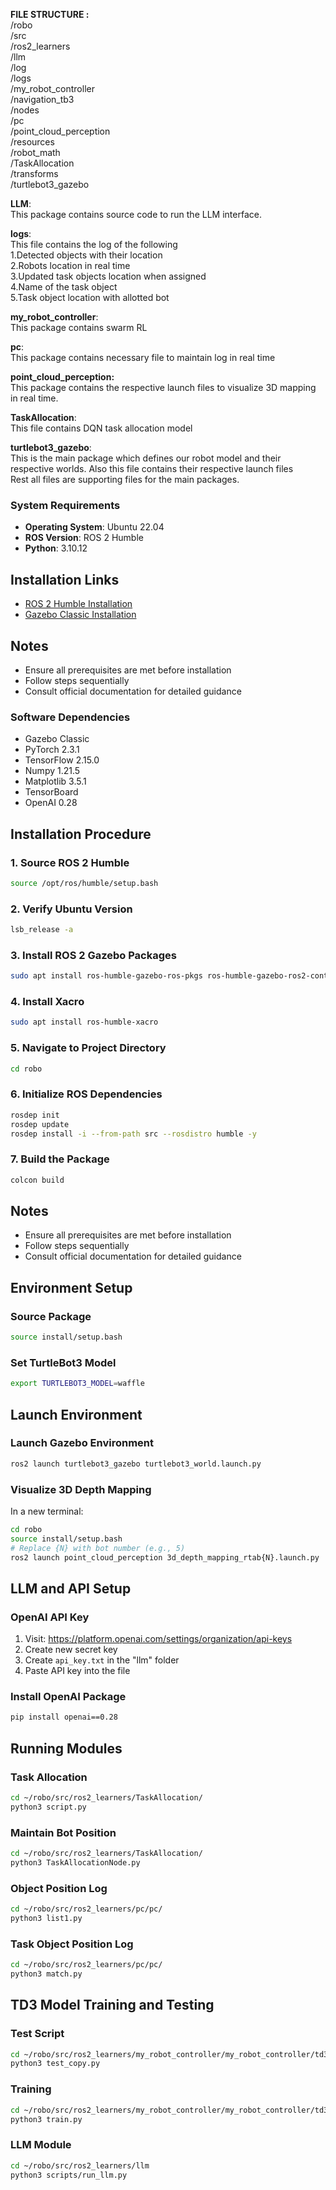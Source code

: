 **FILE STRUCTURE :**  
	/robo  
		/src  
			/ros2\_learners  
				/llm  
				/log  
				/logs  
				/my\_robot\_controller   
				/navigation\_tb3   
				/nodes   
				/pc   
				/point\_cloud\_perception  
				/resources   
				/robot\_math   
				/TaskAllocation  
				/transforms   
				/turtlebot3\_gazebo 

**LLM**:  
	This package contains source code to run the LLM interface.

**logs**:  
	This file contains the log of the following   
		1.Detected objects with their location  
		2.Robots location in real time  
		3.Updated task objects location when assigned  
		4.Name of the task object  
		5.Task object location with allotted bot

**my\_robot\_controller**:  
	This package contains swarm RL

**pc**:  
	This package contains necessary file to maintain log in real time

**point\_cloud\_perception:**  
	This package contains the respective launch files to visualize 3D mapping in real time.

**TaskAllocation**:  
	This file contains DQN task allocation model 

**turtlebot3\_gazebo**:  
	This is the main package which defines our robot model and their respective worlds. Also this file contains their respective launch files  
Rest all files are supporting files for the main packages.

### System Requirements
- **Operating System**: Ubuntu 22.04
- **ROS Version**: ROS 2 Humble
- **Python**: 3.10.12

## Installation Links
- [ROS 2 Humble Installation](https://docs.ros.org/en/humble/Installation/Ubuntu-Install-Debs.html)
- [Gazebo Classic Installation](https://classic.gazebosim.org/tutorials?tut=install_ubuntu)

## Notes
- Ensure all prerequisites are met before installation
- Follow steps sequentially
- Consult official documentation for detailed guidance


### Software Dependencies
- Gazebo Classic
- PyTorch 2.3.1
- TensorFlow 2.15.0
- Numpy 1.21.5
- Matplotlib 3.5.1
- TensorBoard
- OpenAI 0.28

## Installation Procedure

### 1. Source ROS 2 Humble
```bash
source /opt/ros/humble/setup.bash
```

### 2. Verify Ubuntu Version
```bash
lsb_release -a
```

### 3. Install ROS 2 Gazebo Packages
```bash
sudo apt install ros-humble-gazebo-ros-pkgs ros-humble-gazebo-ros2-control
```

### 4. Install Xacro
```bash
sudo apt install ros-humble-xacro
```

### 5. Navigate to Project Directory
```bash
cd robo
```

### 6. Initialize ROS Dependencies
```bash
rosdep init
rosdep update
rosdep install -i --from-path src --rosdistro humble -y
```

### 7. Build the Package
```bash
colcon build
```

## Notes
- Ensure all prerequisites are met before installation
- Follow steps sequentially
- Consult official documentation for detailed guidance

## Environment Setup

### Source Package
```bash
source install/setup.bash
```

### Set TurtleBot3 Model
```bash
export TURTLEBOT3_MODEL=waffle
```

## Launch Environment

### Launch Gazebo Environment
```bash
ros2 launch turtlebot3_gazebo turtlebot3_world.launch.py
```

### Visualize 3D Depth Mapping
In a new terminal:
```bash
cd robo
source install/setup.bash
# Replace {N} with bot number (e.g., 5)
ros2 launch point_cloud_perception 3d_depth_mapping_rtab{N}.launch.py
```

## LLM and API Setup

### OpenAI API Key
1. Visit: https://platform.openai.com/settings/organization/api-keys
2. Create new secret key
3. Create `api_key.txt` in the "llm" folder
4. Paste API key into the file

### Install OpenAI Package
```bash
pip install openai==0.28
```

## Running Modules

### Task Allocation
```bash
cd ~/robo/src/ros2_learners/TaskAllocation/
python3 script.py
```

### Maintain Bot Position
```bash
cd ~/robo/src/ros2_learners/TaskAllocation/
python3 TaskAllocationNode.py
```

### Object Position Log
```bash
cd ~/robo/src/ros2_learners/pc/pc/
python3 list1.py
```

### Task Object Position Log
```bash
cd ~/robo/src/ros2_learners/pc/pc/
python3 match.py
```

## TD3 Model Training and Testing

### Test Script
```bash
cd ~/robo/src/ros2_learners/my_robot_controller/my_robot_controller/td3/
python3 test_copy.py
```

### Training
```bash
cd ~/robo/src/ros2_learners/my_robot_controller/my_robot_controller/td3/
python3 train.py
```

### LLM Module
```bash
cd ~/robo/src/ros2_learners/llm
python3 scripts/run_llm.py
```